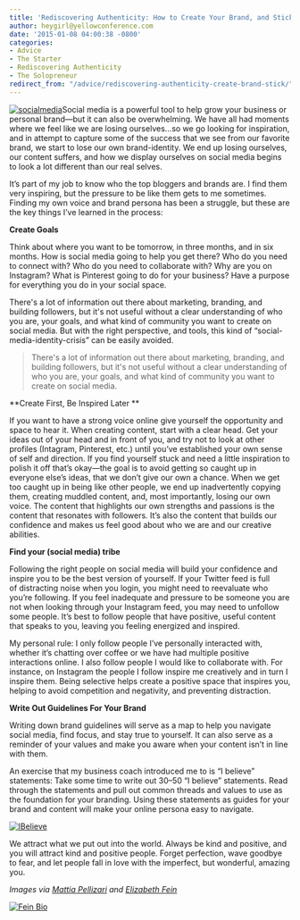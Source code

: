 ```yaml
---
title: 'Rediscovering Authenticity: How to Create Your Brand, and Stick With It'
author: heygirl@yellowconference.com
date: '2015-01-08 04:00:38 -0800'
categories:
- Advice
- The Starter
- Rediscovering Authenticity
- The Solopreneur
redirect_from: "/advice/rediscovering-authenticity-create-brand-stick/"
---
```


[![socialmedia](http://yellowconference.com/wp-content/uploads/2015/01/socialmedia.jpg)](http://yellowconference.com/wp-content/uploads/2015/01/socialmedia.jpg)Social media is a powerful tool to help grow your business or personal brand—but it can also be overwhelming. We have all had moments where we feel like we are losing ourselves…so we go looking for inspiration, and in attempt to capture some of the success that we see from our favorite brand, we start to lose our own brand-identity. We end up losing ourselves, our content suffers, and how we display ourselves on social media begins to look a lot different than our real selves.

It’s part of my job to know who the top bloggers and brands are. I find them very inspiring, but the pressure to be like them gets to me sometimes. Finding my own voice and brand persona has been a struggle, but these are the key things I’ve learned in the process:

**Create Goals**

Think about where you want to be tomorrow, in three months, and in six months. How is social media going to help you get there? Who do you need to connect with? Who do you need to collaborate with? Why are you on Instagram? What is Pinterest going to do for your business? Have a purpose for everything you do in your social space.

There's a lot of information out there about marketing, branding, and building followers, but it's not useful without a clear understanding of who you are, your goals, and what kind of community you want to create on social media. But with the right perspective, and tools, this kind of “social-media-identity-crisis” can be easily avoided.

> There's a lot of information out there about marketing, branding, and building followers, but it's not useful without a clear understanding of who you are, your goals, and what kind of community you want to create on social media.

**Create First, Be Inspired Later **

If you want to have a strong voice online give yourself the opportunity and space to hear it. When creating content, start with a clear head. Get your ideas out of your head and in front of you, and try not to look at other profiles (Intagram, Pinterest, etc.) until you’ve established your own sense of self and direction. If you find yourself stuck and need a little inspiration to polish it off that’s okay—the goal is to avoid getting so caught up in everyone else’s ideas, that we don’t give our own a chance. When we get too caught up in being like other people, we end up inadvertently copying them, creating muddled content, and, most importantly, losing our own voice. The content that highlights our own strengths and passions is the content that resonates with followers. It’s also the content that builds our confidence and makes us feel good about who we are and our creative abilities.

**Find your (social media) tribe**

Following the right people on social media will build your confidence and inspire you to be the best version of yourself. If your Twitter feed is full of distracting noise when you login, you might need to reevaluate who you’re following. If you feel inadequate and pressure to be someone you are not when looking through your Instagram feed, you may need to unfollow some people. It’s best to follow people that have positive, useful content that speaks to you, leaving you feeling energized and inspired.

My personal rule: I only follow people I’ve personally interacted with, whether it’s chatting over coffee or we have had multiple positive interactions online. I also follow people I would like to collaborate with. For instance, on Instagram the people I follow inspire me creatively and in turn I inspire them. Being selective helps create a positive space that inspires you, helping to avoid competition and negativity, and preventing distraction.

**Write Out Guidelines For Your Brand**

Writing down brand guidelines will serve as a map to help you navigate social media, find focus, and stay true to yourself. It can also serve as a reminder of your values and make you aware when your content isn’t in line with them.

An exercise that my business coach introduced me to is “I believe” statements: Take some time to write out 30–50 “I believe” statements. Read through the statements and pull out common threads and values to use as the foundation for your branding. Using these statements as guides for your brand and content will make your online persona easy to navigate.

[![IBelieve](http://yellowconference.com/wp-content/uploads/2015/01/IBelieve.jpg)](http://yellowconference.com/wp-content/uploads/2015/01/IBelieve.jpg)

We attract what we put out into the world. Always be kind and positive, and you will attract kind and positive people. Forget perfection, wave goodbye to fear, and let people fall in love with the imperfect, but wonderful, amazing you.

_Images via [Mattia Pellizari](http://www.mattiapelizzari.com/) and [Elizabeth Fein](http://instagram.com/iteratesocial/)_

[![Fein Bio](http://yellowconference.com/wp-content/uploads/2015/01/Fein-Bio.jpg)](http://yellowconference.com/wp-content/uploads/2015/01/Fein-Bio.jpg)
